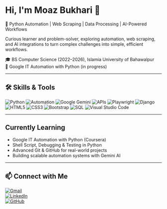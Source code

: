 # Hi, I'm Moaz Bukhari 👋

🚀 Python Automation | Web Scraping | Data Processing | AI-Powered Workflows  

Curious learner and problem-solver, exploring automation, web scraping, and AI integrations to turn complex challenges into simple, efficient workflows.

🎓 BS Computer Science (2022–2026), Islamia University of Bahawalpur  
📜 Google IT Automation with Python (in progress)  

---

## 🛠️ Skills & Tools
![Python](https://img.shields.io/badge/Python-3776AB?style=for-the-badge&logo=python&logoColor=white)
![Automation](https://img.shields.io/badge/Automation-FF6F00?style=for-the-badge&logo=robotframework&logoColor=white)
![Google Gemini](https://img.shields.io/badge/google%20gemini-8E75B2?style=for-the-badge&logo=google%20gemini&logoColor=white)
![APIs](https://img.shields.io/badge/APIs-009688?style=for-the-badge&logo=fastapi&logoColor=white)
![Playwright](https://img.shields.io/badge/Playwright-2EAD33?style=for-the-badge&logo=playwright&logoColor=white)
![Django](https://img.shields.io/badge/Django-092E20?style=for-the-badge&logo=django&logoColor=white)
![HTML5](https://img.shields.io/badge/HTML5-E34F26?style=for-the-badge&logo=html5&logoColor=white)
![CSS3](https://img.shields.io/badge/CSS3-1572B6?style=for-the-badge&logo=css3&logoColor=white)
![Bootstrap](https://img.shields.io/badge/Bootstrap-7952B3?style=for-the-badge&logo=bootstrap&logoColor=white)
![SQL](https://img.shields.io/badge/-SQL-4479A1?&logo=MySQL&logoColor=white)
![Visual Studio Code](https://custom-icon-badges.demolab.com/badge/Visual%20Studio%20Code-0078d7.svg?logo=vsc&logoColor=white)

---

##  Currently Learning
- Google IT Automation with Python (Coursera)
- Shell Script, Debugging & Testing in Python  
- Advanced Git & GitHub for real-world projects  
- Building scalable automation systems with Gemini AI  

---

## 📫 Connect with Me
[![Gmail](https://img.shields.io/badge/Gmail-D14836?style=for-the-badge&logo=gmail&logoColor=white)](mailto:moazbukhariofficial@gmail.com)  
[![LinkedIn](https://img.shields.io/badge/linkedin-%230077B5.svg?style=for-the-badge&logo=linkedin&logoColor=white)](https://www.linkedin.com/in/moaz-bukhari)  
[![GitHub](https://img.shields.io/badge/github-%23222222.svg?style=for-the-badge&logo=github&logoColor=white)](https://github.com/moazbukhari)  
